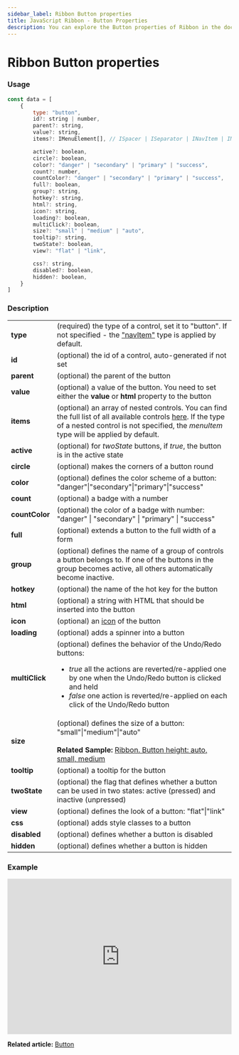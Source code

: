 ```yaml
---
sidebar_label: Ribbon Button properties
title: JavaScript Ribbon - Button Properties 
description: You can explore the Button properties of Ribbon in the documentation of the DHTMLX JavaScript UI library. Browse developer guides and API reference, try out code examples and live demos, and download a free 30-day evaluation version of DHTMLX Suite.
---
```


# Ribbon Button properties

### Usage

~~~js
const data = [
    {
        type: "button",
        id?: string | number,
        parent?: string,
        value?: string,
        items?: IMenuElement[], // ISpacer | ISeparator | INavItem | IMenuItem | ICustomHTML

        active?: boolean,
        circle?: boolean,
        color?: "danger" | "secondary" | "primary" | "success",
        count?: number,
        countColor?: "danger" | "secondary" | "primary" | "success",
        full?: boolean,
        group?: string,
        hotkey?: string,
        html?: string,
        icon?: string,
        loading?: boolean,
        multiClick?: boolean,
        size?: "small" | "medium" | "auto",
        tooltip?: string,
        twoState?: boolean,
        view?: "flat" | "link",

        css?: string,
        disabled?: boolean,
        hidden?: boolean,
    }
]
~~~

### Description

<table>
    <tbody>
        <tr>
            <td><b>type</b></td>
            <td>(required) the type of a control, set it to "button". If not specified - the <a href="../../navitem/">"navItem"</a> type is applied by default. </td>
        </tr>
        <tr>
            <td><b>id</b></td>
            <td>(optional) the id of a control, auto-generated if not set </td>
        </tr>
        <tr>
            <td><b>parent</b></td>
            <td>(optional) the parent of the button</td>
        </tr>
        <tr>
            <td><b>value</b></td>
            <td>(optional) a value of the button. You need to set either the <b>value</b> or <b>html</b> property to the button</td>
        </tr>
        <tr>
            <td><b>items</b></td>
            <td>(optional) an array of nested controls. You can find the full list of all available controls <a href="../../../menu/configuring_menu_items/">here</a>. If the type of a nested control is not specified, the <i>menuItem</i> type will be applied by default. </td>
        </tr>
        <tr>
            <td><b>active</b></td>
            <td>(optional) for <i>twoState</i> buttons, if <i>true</i>, the button is in the active state</td>
        </tr>
        <tr>
            <td><b>circle</b></td>
            <td>(optional) makes the corners of a button round</td>
        </tr>
        <tr>
            <td><b>color</b></td>
            <td>(optional) defines the color scheme of a button: "danger"|"secondary"|"primary"|"success"</td>
        </tr>
        <tr>
            <td><b>count</b></td>
            <td>(optional) a badge with a number</td>
        </tr>
        <tr>
            <td><b>countColor</b></td>
            <td>(optional) the color of a badge with number: "danger" | "secondary" | "primary" | "success" </td>
        </tr>
        <tr>
            <td><b>full</b></td>
            <td>(optional) extends a button to the full width of a form</td>
        </tr>
        <tr>
            <td><b>group</b></td>
            <td>(optional) defines the name of a group of controls a button belongs to. If one of the buttons in the group becomes active, all others automatically become inactive.</td>
        </tr>
        <tr>
            <td><b>hotkey</b></td>
            <td>(optional) the name of the hot key for the button</td>
        </tr>
        <tr>
            <td><b>html</b></td>
            <td>(optional) a string with HTML that should be inserted into the button</td>
        </tr>
        <tr>
            <td><b>icon</b></td>
            <td>(optional) an <a href="../../customization/">icon</a> of the button</td>
        </tr>
        <tr>
            <td><b>loading</b></td>
            <td>(optional) adds a spinner into a button</td>
        </tr>
        <tr>
            <td><b>multiClick</b></td><td>(optional) defines the behavior of the Undo/Redo buttons:<ul><li><i>true</i> all the actions are reverted/re-applied one by one when the Undo/Redo button is clicked and held</li><li><i>false</i> one action is reverted/re-applied on each click of the Undo/Redo button</li></ul></td>
        </tr>
        <tr>
            <td><b>size</b></td>
            <td>(optional) defines the size of a button: "small"|"medium"|"auto" <br/><br><b>Related Sample: </b><a href="https://snippet.dhtmlx.com/1ayiafd1" target="_blank">Ribbon. Button height: auto, small, medium</a></td>
        </tr>
        <tr>
            <td><b>tooltip</b></td>
            <td>(optional) a tooltip for the button</td>
        </tr>
        <tr>
            <td><b>twoState</b></td>
            <td>(optional) the flag that defines whether a button can be used in two states: active (pressed) and inactive (unpressed)</td>
        </tr>
        <tr>
            <td><b>view</b></td>
            <td>(optional) defines the look of a button: "flat"|"link"</td>
        </tr>
        <tr>
            <td><b>css</b></td>
            <td>(optional) adds style classes to a button </td>
        </tr>
        <tr>
            <td><b>disabled</b></td>
            <td>(optional) defines whether a button is disabled</td>
        </tr>
        <tr>
            <td><b>hidden</b></td>
            <td>(optional) defines whether a button is hidden</td>
        </tr>
    </tbody>
</table>

### Example

<iframe src="https://snippet.dhtmlx.com/trli6sq7?mode=js" frameborder="0" class="snippet_iframe" width="100%" height="350"></iframe>

**Related article:** [Button](ribbon/button.md)
